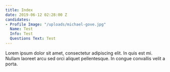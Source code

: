 ```yaml
---
title: Index
date: 2019-06-12 02:28:00 Z
candidates:
- Profile Image: "/uploads/michael-gove.jpg"
  Name: Test
  Info: Test
  Questions Text: Test
---
```


Lorem ipsum dolor sit amet, consectetur adipiscing elit. In quis est mi. Nullam laoreet arcu sed orci aliquet pellentesque. In congue convallis velit a porta.